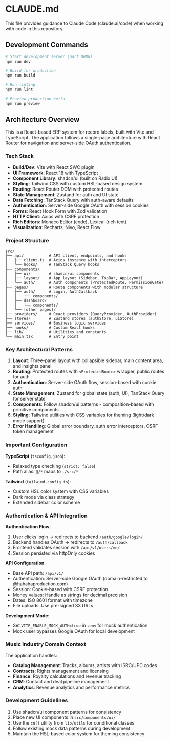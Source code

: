 # CLAUDE.md

This file provides guidance to Claude Code (claude.ai/code) when working with code in this repository.

## Development Commands

```bash
# Start development server (port 8080)
npm run dev

# Build for production
npm run build

# Run linting
npm run lint

# Preview production build
npm run preview
```

## Architecture Overview

This is a React-based ERP system for record labels, built with Vite and TypeScript. The application follows a single-page architecture with React Router for navigation and server-side OAuth authentication.

### Tech Stack
- **Build/Dev**: Vite with React SWC plugin
- **UI Framework**: React 18 with TypeScript
- **Component Library**: shadcn/ui (built on Radix UI)
- **Styling**: Tailwind CSS with custom HSL-based design system
- **Routing**: React Router DOM with protected routes
- **State Management**: Zustand for auth and UI state
- **Data Fetching**: TanStack Query with auth-aware defaults
- **Authentication**: Server-side Google OAuth with session cookies
- **Forms**: React Hook Form with Zod validation
- **HTTP Client**: Axios with CSRF protection
- **Rich Editors**: Monaco Editor (code), Lexical (rich text)
- **Visualization**: Recharts, Nivo, React Flow

### Project Structure
```
src/
├── api/           # API client, endpoints, and hooks
│   ├── client.ts  # Axios instance with interceptors
│   └── hooks/     # TanStack Query hooks
├── components/
│   ├── ui/        # shadcn/ui components
│   ├── layout/    # App layout (Sidebar, TopBar, AppLayout)
│   └── auth/      # Auth components (ProtectedRoute, PermissionGate)
├── pages/         # Route components with modular structure
│   ├── auth/      # Login, AuthCallback
│   │   └── components/
│   ├── dashboard/
│   │   └── components/
│   └── [other pages]/
├── providers/     # React providers (QueryProvider, AuthProvider)
├── stores/        # Zustand stores (authStore, uiStore)
├── services/      # Business logic services
├── hooks/         # Custom React hooks
├── lib/           # Utilities and constants
└── main.tsx       # Entry point
```

### Key Architectural Patterns

1. **Layout**: Three-panel layout with collapsible sidebar, main content area, and insights panel
2. **Routing**: Protected routes with `<ProtectedRoute>` wrapper, public routes for auth
3. **Authentication**: Server-side OAuth flow, session-based with cookie auth
4. **State Management**: Zustand for global state (auth, UI), TanStack Query for server state
5. **Components**: Follow shadcn/ui patterns - composition-based with primitive components
6. **Styling**: Tailwind utilities with CSS variables for theming (light/dark mode support)
7. **Error Handling**: Global error boundary, auth error interceptors, CSRF token management

### Important Configuration

**TypeScript** (`tsconfig.json`):
- Relaxed type checking (`strict: false`)
- Path alias: `@/*` maps to `./src/*`

**Tailwind** (`tailwind.config.ts`):
- Custom HSL color system with CSS variables
- Dark mode via class strategy
- Extended sidebar color scheme

### Authentication & API Integration

**Authentication Flow**:
1. User clicks login → redirects to backend `/auth/google/login/`
2. Backend handles OAuth → redirects to `/auth/callback`
3. Frontend validates session with `/api/v1/users/me/`
4. Session persisted via httpOnly cookies

**API Configuration**:
- Base API path: `/api/v1/`
- Authentication: Server-side Google OAuth (domain-restricted to @hahahaproduction.com)
- Session: Cookie-based with CSRF protection
- Money values: Handle as strings for decimal precision
- Dates: ISO 8601 format with timezone
- File uploads: Use pre-signed S3 URLs

**Development Mode**:
- Set `VITE_ENABLE_MOCK_AUTH=true` in `.env` for mock authentication
- Mock user bypasses Google OAuth for local development

### Music Industry Domain Context

The application handles:
- **Catalog Management**: Tracks, albums, artists with ISRC/UPC codes
- **Contracts**: Rights management and licensing
- **Finance**: Royalty calculations and revenue tracking
- **CRM**: Contact and deal pipeline management
- **Analytics**: Revenue analytics and performance metrics

### Development Guidelines

1. Use shadcn/ui component patterns for consistency
2. Place new UI components in `src/components/ui/`
3. Use the `cn()` utility from `lib/utils` for conditional classes
4. Follow existing mock data patterns during development
5. Maintain the HSL-based color system for theming consistency